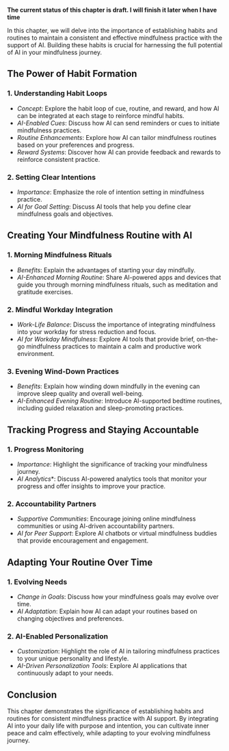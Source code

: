 **The current status of this chapter is draft. I will finish it later when I have time**

In this chapter, we will delve into the importance of establishing habits and routines to maintain a consistent and effective mindfulness practice with the support of AI. Building these habits is crucial for harnessing the full potential of AI in your mindfulness journey.

**The Power of Habit Formation**
--------------------------------

### 1. **Understanding Habit Loops**

* *Concept*: Explore the habit loop of cue, routine, and reward, and how AI can be integrated at each stage to reinforce mindful habits.
* *AI-Enabled Cues*: Discuss how AI can send reminders or cues to initiate mindfulness practices.
* *Routine Enhancements*: Explore how AI can tailor mindfulness routines based on your preferences and progress.
* *Reward Systems*: Discover how AI can provide feedback and rewards to reinforce consistent practice.

### 2. **Setting Clear Intentions**

* *Importance*: Emphasize the role of intention setting in mindfulness practice.
* *AI for Goal Setting*: Discuss AI tools that help you define clear mindfulness goals and objectives.

**Creating Your Mindfulness Routine with AI**
---------------------------------------------

### 1. **Morning Mindfulness Rituals**

* *Benefits*: Explain the advantages of starting your day mindfully.
* *AI-Enhanced Morning Routine*: Share AI-powered apps and devices that guide you through morning mindfulness rituals, such as meditation and gratitude exercises.

### 2. **Mindful Workday Integration**

* *Work-Life Balance*: Discuss the importance of integrating mindfulness into your workday for stress reduction and focus.
* *AI for Workday Mindfulness*: Explore AI tools that provide brief, on-the-go mindfulness practices to maintain a calm and productive work environment.

### 3. **Evening Wind-Down Practices**

* *Benefits*: Explain how winding down mindfully in the evening can improve sleep quality and overall well-being.
* *AI-Enhanced Evening Routine*: Introduce AI-supported bedtime routines, including guided relaxation and sleep-promoting practices.

**Tracking Progress and Staying Accountable**
---------------------------------------------

### 1. **Progress Monitoring**

* *Importance*: Highlight the significance of tracking your mindfulness journey.
* *AI Analytics*\*: Discuss AI-powered analytics tools that monitor your progress and offer insights to improve your practice.

### 2. **Accountability Partners**

* *Supportive Communities*: Encourage joining online mindfulness communities or using AI-driven accountability partners.
* *AI for Peer Support*: Explore AI chatbots or virtual mindfulness buddies that provide encouragement and engagement.

**Adapting Your Routine Over Time**
-----------------------------------

### 1. **Evolving Needs**

* *Change in Goals*: Discuss how your mindfulness goals may evolve over time.
* *AI Adaptation*: Explain how AI can adapt your routines based on changing objectives and preferences.

### 2. **AI-Enabled Personalization**

* *Customization*: Highlight the role of AI in tailoring mindfulness practices to your unique personality and lifestyle.
* *AI-Driven Personalization Tools*: Explore AI applications that continuously adapt to your needs.

**Conclusion**
--------------

This chapter demonstrates the significance of establishing habits and routines for consistent mindfulness practice with AI support. By integrating AI into your daily life with purpose and intention, you can cultivate inner peace and calm effectively, while adapting to your evolving mindfulness journey.
